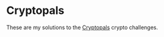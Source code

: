 # Cryptopals

These are my solutions to the [Cryptopals](https://cryptopals.com) crypto challenges.
